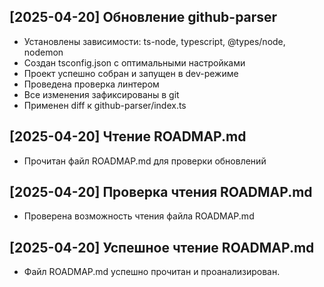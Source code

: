 ## [2025-04-20] Обновление github-parser

- Установлены зависимости: ts-node, typescript, @types/node, nodemon
- Создан tsconfig.json с оптимальными настройками
- Проект успешно собран и запущен в dev-режиме
- Проведена проверка линтером
- Все изменения зафиксированы в git
- Применен diff к github-parser/index.ts

## [2025-04-20] Чтение ROADMAP.md

- Прочитан файл ROADMAP.md для проверки обновлений

## [2025-04-20] Проверка чтения ROADMAP.md

- Проверена возможность чтения файла ROADMAP.md

## [2025-04-20] Успешное чтение ROADMAP.md

- Файл ROADMAP.md успешно прочитан и проанализирован.
